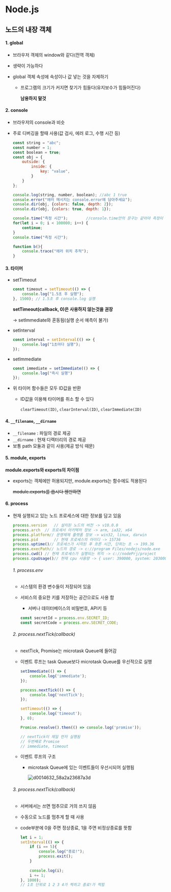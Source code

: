 # Node.js

## 노드의 내장 객체

#### 1. global

* 브라우저 객체의 window와 같다(전역 객체)

* 생략이 가능하다

* global 객체 속성에 속성이나 값 넣는 것을 자제하기

  * 프로그램의 크기가 커지면 찾기가 힘들다(유지보수가 힘들어진다)

    **남용하지 말것**



#### 2. console

* 브라우저의 console과 비슷

* 주로 디버깅을 할때 사용(값 검사, 에러 로그, 수행 시간 등)

  ```javascript
  const string = "abc";
  const number = 1;
  const boolean = true;
  const obj = {
      outside: {
          inside: {
              key: "value",
          }
      }
  };
  
  console.log(string, number, boolean); //abc 1 true
  console.error("에러 메시지는 console.error에 담아주세요");
  console.dir(obj, {colors: false, depth: 2});
  console.dir(obj, {colors: true, depth: 1});
  
  console.time("측정 시간");		//console.time안의 문구는 같아야 측정이 됨
  for(let i = 0; i < 100000; i++) {
      continue;
  }
  console.time("측정 시간");
  
  function b(){
      console.trace("에러 위치 추적");
  }
  ```

  

#### 3. 타이머

* setTimeout

  ```javascript
  const timeout = setTimeout(() => {
      console.log("1.5초 후 실행");
  }, 1500);	// 1.5초 후 console.log 실행
  ```

  **setTimeout(callback, 0)은 사용하지 않는것을 권장**

  -> setImmediate와 혼동됨(실행 순서 예측이 불가)

  

* setInterval

  ```javascript
  const interval = setInterval(() => {
      console.log("1초마다 실행");
  });
  ```

  

* setImmediate

  ```javascript
  const immediate = setImmediate(() => {
      console.log("즉시 실행")
  });
  ```

  

* 위 타이머 함수들은 모두 ID값을 반환
  * ID값을 이용해 타이머를 취소 할 수 있다

    `clearTimeout(ID)`, `clearInterval(ID)`, `clearImmediate(ID)`

  

#### 4. `__filename`, `__dirname`

* `__filename` : 파일의 경로 제공
* `__dirname` : 현재 디렉터리의 경로 제공
* 보통 path 모듈과 같이 사용(제공 방식 때문)



#### 5. module, exports

**module.exports와 exports의 차이점**

- exports는 객체에만 허용되지만, module.exports는 함수에도 적용된다

  ~~module.exports를 씁시다 웬만하면~~



#### 6. process

* 현재 실행되고 있는 노드 프로세스에 대한 정보를 담고 있음

  ```javascript
  process.version	// 설치된 노드의 버전 -> v10.0.0
  process.arch	// 프로세서 아키텍처 정보 -> arm, ia32, x64
  process.platform// 운영체제 플랫폼 정보 -> win32, linux, darwin
  process.pid		// 현재 프로세스의 아이디 -> 15736
  process.uptime()// 프로세스가 시작된 후 흐른 시간, 단위는 초 -> 199.36
  process.execPath// 노드의 경로 -> c://program Files/nodejs/node.exe
  process.cwd()	// 현재 프로세스가 실행되는 위치 -> c://nodePrj/project
  process.cpuUsage()// 현재 cpu 사용량 -> { user: 390000, system: 203000 }
  ```

  

  ###### 1. process.env

  * 시스템의 환경 변수들이 저장되어 있음

  * 서비스의 중요한 키를 저장하는 공간으로도 사용 함

    * 서버나 데이터베이스의 비밀번호, API키 등

    ```javascript
    const secretId = process.env.SECRET_ID;
    const secretCode = process.env.SECRET_CODE;
    ```

  

  ###### 2. process.nextTick(callback)

  * nextTick, Promise는 microtask Queue에 들어감

  * 이벤트 루프는 task Queue보다 microtask Queue를 우선적으로 실행

    ```javascript
    setImmediate(() => {
        console.log('immediate');
    });
    
    process.nextTick(() => {
        console.log('nextTick');
    });
    
    setTimeout(() => {
        console.log('timeout');
    }, 0);
    
    Promise.resolve().then(() => console.log('promise'));
    
    // nextTick이 제일 먼저 실행됨
    // 두번째로 Promise
    // immediate, timeout
    ```

  

  * 이벤트 루프의 구조

    * microtask Queue에 있는 이벤트들이 우선시되어 실행됨 

      

      ![d0014632_58a2a23687a3d](https://user-images.githubusercontent.com/20276476/73816210-6c8a0680-482b-11ea-8f62-23279352d41d.png)

      

  ###### 3. process.nextTick(callback)

  * 서버에서는 쓰면 멈추므로 거의 쓰지 않음

  * 수동으로 노드를 멈추게 할 때 사용

  * code부분에 0을 주면 정상종료, 1을 주면 비정상종료를 뜻함

    ```javascript
    let i = 1;
    setInterval(() => {
        if (i == 5){
            console.log("종료!");
            process.exit();
        }
        
        console.log(i);
        i += 1;
    }, 1000);
    // 1초 단위로 1 2 3 4가 찍히고 종료!가 찍힘
    ```
